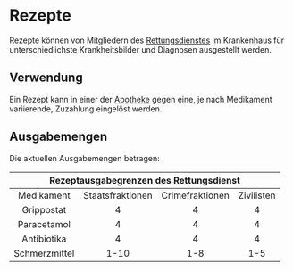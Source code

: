 # Rezepte
Rezepte können von Mitgliedern des [Rettungsdienstes](../../pages/fraktionen/rettungsdienst.md) im Krankenhaus für unterschiedlichste Krankheitsbilder und Diagnosen ausgestellt werden.

## Verwendung 
Ein Rezept kann in einer der [Apotheke](../../pages/biz/apotheke.md) gegen eine, je nach Medikament variierende, Zuzahlung eingelöst werden.

## Ausgabemengen
Die aktuellen Ausgabemengen betragen:

<table>
  <thead>
    <tr>
      <th colspan=4 align="center"> Rezeptausgabegrenzen des Rettungsdienst </th>
    </tr>
  </thead>
  <tbody>
    <tr>
      <td align="center">Medikament</td>
      <td align="center">Staatsfraktionen</td>
      <td align="center">Crimefraktionen</td>
      <td align="center">Zivilisten</td>
    </tr>
    <tr>
      <td align="center">Grippostat</td>
      <td align="center">4</td>
      <td align="center">4</td>
      <td align="center">4</td>
    </tr>
     <tr>
      <td align="center">Paracetamol</td>
      <td align="center">4</td>
      <td align="center">4</td>
      <td align="center">4</td>
    </tr>
     <tr>
      <td align="center">Antibiotika</td>
      <td align="center">4</td>
      <td align="center">4</td>
      <td align="center">4</td>
    </tr>
     <tr>
      <td align="center">Schmerzmittel</td>
      <td align="center">1-10</td>
      <td align="center">1-8</td>
      <td align="center">1-5</td>
    </tr>
  </tbody>
</table>
